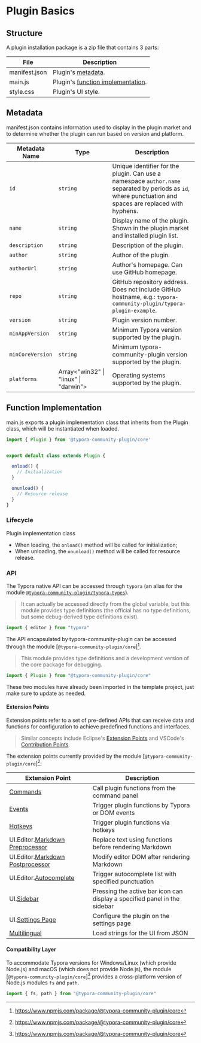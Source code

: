 # Plugin Basics

## Structure

A plugin installation package is a zip file that contains 3 parts:

| File          | Description                      |
| ------------- | ------------------------------- |
| manifest.json | Plugin's [metadata](#metadata). |
| main.js       | Plugin's [function implementation](#function-implementation). |
| style.css     | Plugin's UI style.              |



## Metadata

manifest.json contains information used to display in the plugin market and to determine whether the plugin can run based on version and platform.

| Metadata Name       | Type                                 | Description                                                     |
| ------------------- | ------------------------------------ | ------------------------------------------------------------- |
| `id`                | `string`                             | Unique identifier for the plugin. Can use a namespace `author.name` separated by periods as `id`, where punctuation and spaces are replaced with hyphens. |
| `name`              | `string`                             | Display name of the plugin. Shown in the plugin market and installed plugin list. |
| `description`       | `string`                             | Description of the plugin.                                    |
| `author`            | `string`                             | Author of the plugin.                                        |
| `authorUrl`         | `string`                             | Author's homepage. Can use GitHub homepage.                  |
| `repo`              | `string`                             | GitHub repository address. Does not include GitHub hostname, e.g.: `typora-community-plugin/typora-plugin-example`. |
| `version`           | `string`                             | Plugin version number.                                       |
| `minAppVersion`     | `string`                             | Minimum Typora version supported by the plugin.              |
| `minCoreVersion`    | `string`                             | Minimum typora-community-plugin version supported by the plugin. |
| `platforms`         | Array\<"win32" \| "linux" \| "darwin"> | Operating systems supported by the plugin.                  |



## Function Implementation

main.js exports a plugin implementation class that inherits from the Plugin class, which will be instantiated when loaded.

```ts
import { Plugin } from '@typora-community-plugin/core'


export default class extends Plugin {

  onload() {
    // Initialization
  }

  onunload() {
    // Resource release
  }
}
```



### Lifecycle

Plugin implementation class

- When loading, the `onload()` method will be called for initialization;
- When unloading, the `onunload()` method will be called for resource release.



### API

The Typora native API can be accessed through `typora` (an alias for the module [`@typora-community-plugin/typora-types`](https://www.npmjs.com/package/@typora-community-plugin/typora-types)).

> It can actually be accessed directly from the global variable, but this module provides type definitions (the official has no type definitions, but some debug-derived type definitions exist).

```js
import { editor } from "typora"
```



The API encapsulated by typora-community-plugin can be accessed through the module [`@typora-community-plugin/core`][^core].

> This module provides type definitions and a development version of the core package for debugging.

```js
import { Plugin } from "@typora-community-plugin/core"
```



These two modules have already been imported in the template project, just make sure to update as needed.



#### Extension Points

Extension points refer to a set of pre-defined APIs that can receive data and functions for configuration to achieve predefined functions and interfaces.

> Similar concepts include Eclipse's [Extension Points](https://wiki.eclipse.org/Extension_points) and VSCode's [Contribution Points](https://code.visualstudio.com/api/references/contribution-points).



The extension points currently provided by the module [`@typora-community-plugin/core`][^core]:

| Extension Point                                         | Description                               |
| ------------------------------------------------------ | ----------------------------------------- |
| [Commands](./3-command.md)                             | Call plugin functions from the command panel |
| [Events](./3-events.md)                                | Trigger plugin functions by Typora or DOM events |
| [Hotkeys](./3-hotkey.md)                               | Trigger plugin functions via hotkeys     |
| UI.Editor.[Markdown Preprocessor](./3-md-preprocessor.md)  | Replace text using functions before rendering Markdown |
| UI.Editor.[Markdown Postprocessor](./3-md-postprocessor.md) | Modify editor DOM after rendering Markdown |
| UI.Editor.[Autocomplete](./3-suggestion.md)            | Trigger autocomplete list with specified punctuation |
| UI.[Sidebar](./3-sidebar.md)                           | Pressing the active bar icon can display a specified panel in the sidebar |
| UI.[Settings Page](./3-settings.md)                    | Configure the plugin on the settings page |
| [Multilingual](./3-locales.md)                         | Load strings for the UI from JSON       |



#### Compatibility Layer

To accommodate Typora versions for Windows/Linux (which provide Node.js) and macOS (which does not provide Node.js), the module [`@typora-community-plugin/core`][^core] provides a cross-platform version of Node.js modules `fs` and `path`.

```js
import { fs, path } from "@typora-community-plugin/core"
```



[^core]: https://www.npmjs.com/package/@typora-community-plugin/core
